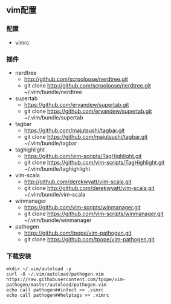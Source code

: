 ## vim配置

### 配置
* vimrc

### 插件
* nerdtree
    * http://github.com/scrooloose/nerdtree.git
    * git clone http://github.com/scrooloose/nerdtree.git ~/.vim/bundle/nerdtree
* supertab
    * https://github.com/ervandew/supertab.git
    * git clone https://github.com/ervandew/supertab.git ~/.vim/bundle/supertab
* tagbar
    * https://github.com/majutsushi/tagbar.git
    * git clone https://github.com/majutsushi/tagbar.git ~/.vim/bundle/tagbar
* taghighlight
    * https://github.com/vim-scripts/TagHighlight.git
    * git clone https://github.com/vim-scripts/TagHighlight.git ~/.vim/bundle/taghighlight
* vim-scala
    * http://github.com/derekwyatt/vim-scala.git
    * git clone http://github.com/derekwyatt/vim-scala.git ~/.vim/bundle/vim-scala
* winmanager
    * https://github.com/vim-scripts/winmanager.git
    * git clone https://github.com/vim-scripts/winmanager.git ~/.vim/bundle/winmanager
* pathogen
    * https://github.com/tpope/vim-pathogen.git
    * git clone https://github.com/tpope/vim-pathogen.git

### 下载安装
```
mkdir ~/.vim/autoload -p
curl -O ~/.vim/autoload/pathogen.vim https://raw.githubusercontent.com/tpope/vim-pathogen/master/autoload/pathogen.vim
echo call pathogen##infect >> .vimrc
echo call pathogen##helptags >> .vimrc
```
